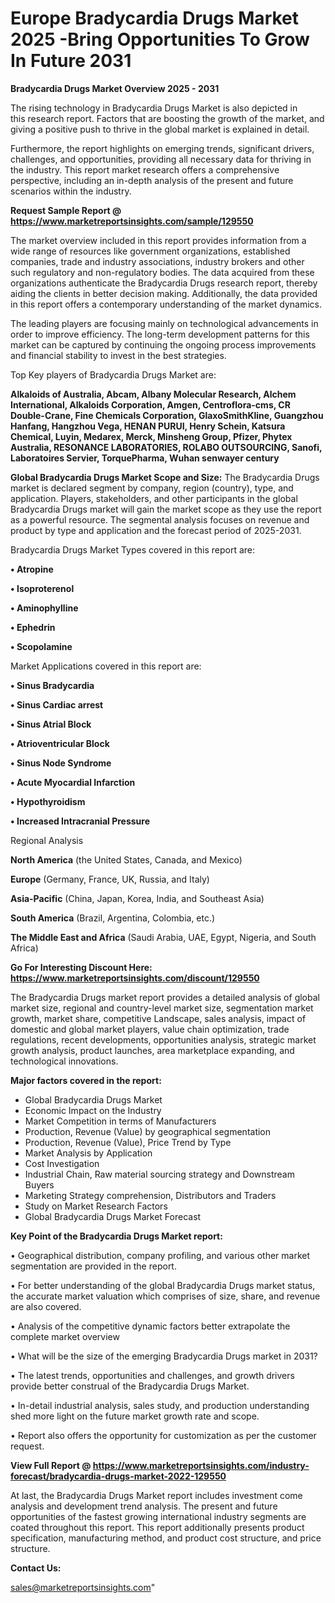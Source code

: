 # Europe Bradycardia Drugs Market 2025 -Bring Opportunities To Grow In Future 2031

<Strong> Bradycardia Drugs Market Overview 2025 - 2031</strong>

The rising technology in Bradycardia Drugs Market is also depicted in this research report. Factors that are boosting the growth of the market, and giving a positive push to thrive in the global market is explained in detail.

Furthermore, the report highlights on emerging trends, significant drivers, challenges, and opportunities, providing all necessary data for thriving in the industry. This report market research offers a comprehensive perspective, including an in-depth analysis of the present and future scenarios within the industry.

<strong>Request Sample Report @ <a href=https://www.marketreportsinsights.com/sample/129550>https://www.marketreportsinsights.com/sample/129550</a></strong>

The market overview included in this report provides information from a wide range of resources like government organizations, established companies, trade and industry associations, industry brokers and other such regulatory and non-regulatory bodies. The data acquired from these organizations authenticate the Bradycardia Drugs research report, thereby aiding the clients in better decision making. Additionally, the data provided in this report offers a contemporary understanding of the market dynamics.

The leading players are focusing mainly on technological advancements in order to improve efficiency. The long-term development patterns for this market can be captured by continuing the ongoing process improvements and financial stability to invest in the best strategies.

Top Key players of Bradycardia Drugs Market are:

<strong>Alkaloids of Australia, Abcam, Albany Molecular Research, Alchem International, Alkaloids Corporation, Amgen, Centroflora-cms, CR Double-Crane, Fine Chemicals Corporation, GlaxoSmithKline, Guangzhou Hanfang, Hangzhou Vega, HENAN PURUI, Henry Schein, Katsura Chemical, Luyin, Medarex, Merck, Minsheng Group, Pfizer, Phytex Australia, RESONANCE LABORATORIES, ROLABO OUTSOURCING, Sanofi, Laboratoires Servier, TorquePharma, Wuhan senwayer century</strong>

<strong><b>Global Bradycardia Drugs Market Scope and Size:</b></strong>
The Bradycardia Drugs market is declared segment by company, region (country), type, and application. Players, stakeholders, and other participants in the global Bradycardia Drugs market will gain the market scope as they use the report as a powerful resource. The segmental analysis focuses on revenue and product by type and application and the forecast period of 2025-2031.

Bradycardia Drugs Market Types covered in this report are:

<strong>• Atropine

• Isoproterenol

• Aminophylline

• Ephedrin

• Scopolamine</strong>

Market Applications covered in this report are:

<strong>• Sinus Bradycardia

• Sinus Cardiac arrest

• Sinus Atrial Block

• Atrioventricular Block

• Sinus Node Syndrome

• Acute Myocardial Infarction

• Hypothyroidism

• Increased Intracranial Pressure</strong> 

Regional Analysis

<strong>North America</strong> (the United States, Canada, and Mexico)

<strong>Europe</strong> (Germany, France, UK, Russia, and Italy)

<strong>Asia-Pacific</strong> (China, Japan, Korea, India, and Southeast Asia)

<strong>South America</strong> (Brazil, Argentina, Colombia, etc.)

<strong>The Middle East and Africa</strong> (Saudi Arabia, UAE, Egypt, Nigeria, and South Africa)

<strong>Go For Interesting Discount Here: <a href=https://www.marketreportsinsights.com/discount/129550>https://www.marketreportsinsights.com/discount/129550</a></strong>

The Bradycardia Drugs market report provides a detailed analysis of global market size, regional and country-level market size, segmentation market growth, market share, competitive Landscape, sales analysis, impact of domestic and global market players, value chain optimization, trade regulations, recent developments, opportunities analysis, strategic market growth analysis, product launches, area marketplace expanding, and technological innovations.

<strong><b>Major factors covered in the report:</b></strong>
<ul>
  <li>Global Bradycardia Drugs Market </li>
  <li>Economic Impact on the Industry</li>
  <li>Market Competition in terms of Manufacturers</li>
  <li>Production, Revenue (Value) by geographical segmentation</li>
  <li>Production, Revenue (Value), Price Trend by Type</li>
  <li>Market Analysis by Application</li>
  <li>Cost Investigation</li>
  <li>Industrial Chain, Raw material sourcing strategy and Downstream Buyers</li>
  <li>Marketing Strategy comprehension, Distributors and Traders</li>
  <li>Study on Market Research Factors</li>
  <li>Global Bradycardia Drugs Market Forecast</li>
</ul>

<strong><b>Key Point of the Bradycardia Drugs Market report:</b></strong>

• Geographical distribution, company profiling, and various other market segmentation are provided in the report.

• For better understanding of the global Bradycardia Drugs market status, the accurate market valuation which comprises of size, share, and revenue are also covered.

• Analysis of the competitive dynamic factors better extrapolate the complete market overview

• What will be the size of the emerging Bradycardia Drugs market in 2031?

• The latest trends, opportunities and challenges, and growth drivers provide better construal of the Bradycardia Drugs Market.

• In-detail industrial analysis, sales study, and production understanding shed more light on the future market growth rate and scope.

• Report also offers the opportunity for customization as per the customer request.

<strong><b>View Full Report @ <a href=https://www.marketreportsinsights.com/industry-forecast/bradycardia-drugs-market-2022-129550>https://www.marketreportsinsights.com/industry-forecast/bradycardia-drugs-market-2022-129550</a></b></strong>


At last, the Bradycardia Drugs Market report includes investment come analysis and development trend analysis. The present and future opportunities of the fastest growing international industry segments are coated throughout this report. This report additionally presents product specification, manufacturing method, and product cost structure, and price structure.

<strong>Contact Us:</strong>

sales@marketreportsinsights.com"
